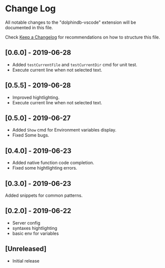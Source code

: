 # Change Log

All notable changes to the "dolphindb-vscode" extension will be documented in this file.

Check [Keep a Changelog](http://keepachangelog.com/) for recommendations on how to structure this file.

## [0.6.0] - 2019-06-28
- Added `testCurrentFile` and `testCurrentDir` cmd for unit test.
- Execute current line when not selected text.

## [0.5.5] - 2019-06-28
- Improved hightlighting.
- Execute current line when not selected text.

## [0.5.0] - 2019-06-27

- Added `Show` cmd for Environment variables display. 
- Fixed Some bugs.

## [0.4.0] - 2019-06-23

- Added native function code completion.
- Fixed some hightlighting errors.

## [0.3.0] - 2019-06-23

Added snippets for common patterns.

## [0.2.0] - 2019-06-22

- Server config
- syntaxes hightlighting
- basic env for variables

## [Unreleased]

- Initial release
